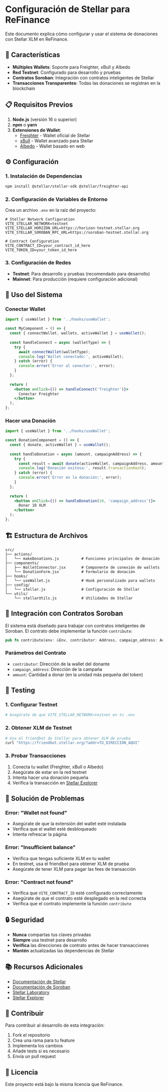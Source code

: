 # Configuración de Stellar para ReFinance

Este documento explica cómo configurar y usar el sistema de donaciones con Stellar XLM en ReFinance.

## 🚀 Características

- **Múltiples Wallets**: Soporte para Freighter, xBull y Albedo
- **Red Testnet**: Configurado para desarrollo y pruebas
- **Contratos Soroban**: Integración con contratos inteligentes de Stellar
- **Transacciones Transparentes**: Todas las donaciones se registran en la blockchain

## 📋 Requisitos Previos

1. **Node.js** (versión 16 o superior)
2. **npm** o **yarn**
3. **Extensiones de Wallet**:
   - [Freighter](https://www.freighter.app/) - Wallet oficial de Stellar
   - [xBull](https://xbull.app/) - Wallet avanzado para Stellar
   - [Albedo](https://albedo.link/) - Wallet basado en web

## ⚙️ Configuración

### 1. Instalación de Dependencias

```bash
npm install @stellar/stellar-sdk @stellar/freighter-api
```

### 2. Configuración de Variables de Entorno

Crea un archivo `.env` en la raíz del proyecto:

```env
# Stellar Network Configuration
VITE_STELLAR_NETWORK=testnet
VITE_STELLAR_HORIZON_URL=https://horizon-testnet.stellar.org
VITE_STELLAR_SOROBAN_RPC_URL=https://soroban-testnet.stellar.org

# Contract Configuration
VITE_CONTRACT_ID=your_contract_id_here
VITE_TOKEN_ID=your_token_id_here
```

### 3. Configuración de Redes

- **Testnet**: Para desarrollo y pruebas (recomendado para desarrollo)
- **Mainnet**: Para producción (requiere configuración adicional)

## 🔧 Uso del Sistema

### Conectar Wallet

```jsx
import { useWallet } from '../hooks/useWallet';

const MyComponent = () => {
  const { connectWallet, wallets, activeWallet } = useWallet();
  
  const handleConnect = async (walletType) => {
    try {
      await connectWallet(walletType);
      console.log('Wallet conectado:', activeWallet);
    } catch (error) {
      console.error('Error al conectar:', error);
    }
  };
  
  return (
    <button onClick={() => handleConnect('freighter')}>
      Conectar Freighter
    </button>
  );
};
```

### Hacer una Donación

```jsx
import { useWallet } from '../hooks/useWallet';

const DonationComponent = () => {
  const { donate, activeWallet } = useWallet();
  
  const handleDonation = async (amount, campaignAddress) => {
    try {
      const result = await donate(activeWallet, campaignAddress, amount);
      console.log('Donación exitosa:', result.transactionHash);
    } catch (error) {
      console.error('Error en la donación:', error);
    }
  };
  
  return (
    <button onClick={() => handleDonation(10, 'campaign_address')}>
      Donar 10 XLM
    </button>
  );
};
```

## 🏗️ Estructura de Archivos

```
src/
├── actions/
│   └── makeDonations.js          # Funciones principales de donación
├── components/
│   ├── WalletConnector.jsx       # Componente de conexión de wallets
│   └── DonationForm.jsx          # Formulario de donación
├── hooks/
│   └── useWallet.js              # Hook personalizado para wallets
├── config/
│   └── stellar.js                # Configuración de Stellar
└── utils/
    └── stellarUtils.js           # Utilidades de Stellar
```

## 🔌 Integración con Contratos Soroban

El sistema está diseñado para trabajar con contratos inteligentes de Soroban. El contrato debe implementar la función `contribute`:

```rust
pub fn contribute(env: &Env, contributor: Address, campaign_address: Address, amount: i128) -> Result<(), Error>
```

### Parámetros del Contrato

- `contributor`: Dirección de la wallet del donante
- `campaign_address`: Dirección de la campaña
- `amount`: Cantidad a donar (en la unidad más pequeña del token)

## 🧪 Testing

### 1. Configurar Testnet

```bash
# Asegúrate de que VITE_STELLAR_NETWORK=testnet en tu .env
```

### 2. Obtener XLM de Testnet

```bash
# Usa el friendbot de Stellar para obtener XLM de prueba
curl "https://friendbot.stellar.org/?addr=TU_DIRECCION_AQUI"
```

### 3. Probar Transacciones

1. Conecta tu wallet (Freighter, xBull o Albedo)
2. Asegúrate de estar en la red testnet
3. Intenta hacer una donación pequeña
4. Verifica la transacción en [Stellar Explorer](https://testnet.stellarexplorer.io/)

## 🚨 Solución de Problemas

### Error: "Wallet not found"

- Asegúrate de que la extensión del wallet esté instalada
- Verifica que el wallet esté desbloqueado
- Intenta refrescar la página

### Error: "Insufficient balance"

- Verifica que tengas suficiente XLM en tu wallet
- En testnet, usa el friendbot para obtener XLM de prueba
- Asegúrate de tener XLM para pagar las fees de transacción

### Error: "Contract not found"

- Verifica que `VITE_CONTRACT_ID` esté configurado correctamente
- Asegúrate de que el contrato esté desplegado en la red correcta
- Verifica que el contrato implemente la función `contribute`

## 🔒 Seguridad

- **Nunca** compartas tus claves privadas
- **Siempre** usa testnet para desarrollo
- **Verifica** las direcciones de contrato antes de hacer transacciones
- **Mantén** actualizadas las dependencias de Stellar

## 📚 Recursos Adicionales

- [Documentación de Stellar](https://developers.stellar.org/)
- [Documentación de Soroban](https://soroban.stellar.org/)
- [Stellar Laboratory](https://laboratory.stellar.org/)
- [Stellar Explorer](https://stellarexplorer.io/)

## 🤝 Contribuir

Para contribuir al desarrollo de esta integración:

1. Fork el repositorio
2. Crea una rama para tu feature
3. Implementa los cambios
4. Añade tests si es necesario
5. Envía un pull request

## 📄 Licencia

Este proyecto está bajo la misma licencia que ReFinance. 